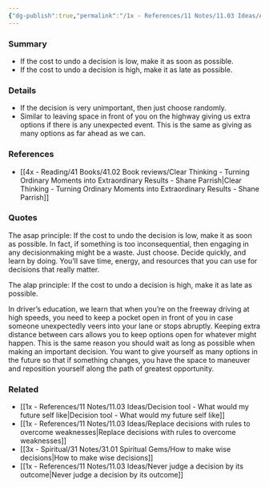 ```yaml
---
{"dg-publish":true,"permalink":"/1x - References/11 Notes/11.03 Ideas/ASAP principle vs ALAP principle - when to make decisions fast and when to make them slow/","title":"ASAP principle vs ALAP principle - when to make decisions fast and when to make them slow","created":"2023-12-23T22:41:11.000+03:00","updated":"2024-02-14T20:18:36.211+03:00"}
---
```



### Summary
- If the cost to undo a decision is low, make it as soon as possible.
- If the cost to undo a decision is high, make it as late as possible.

### Details
- If the decision is very unimportant, then just choose randomly.
- Similar to leaving space in front of you on the highway giving us extra options if there is any unexpected event. This is the same as giving as many options as far ahead as we can.

### References
- [[4x - Reading/41 Books/41.02 Book reviews/Clear Thinking - Turning Ordinary Moments into Extraordinary Results - Shane  Parrish\|Clear Thinking - Turning Ordinary Moments into Extraordinary Results - Shane  Parrish]]

### Quotes
The asap principle: If the cost to undo the decision is low, make it as soon as possible.
In fact, if something is too inconsequential, then engaging in any decisionmaking might be a waste. Just choose. Decide quickly, and learn by doing. You’ll save time, energy, and resources that you can use for decisions that really matter.

The alap principle: If the cost to undo a decision is high, make it as late as possible.

In driver’s education, we learn that when you’re on the freeway driving
at high speeds, you need to keep a pocket open in front of you in case someone unexpectedly veers into your lane or stops abruptly. Keeping extra distance between cars allows you to keep options open for whatever might happen. This is the same reason you should wait as long as possible when making an important decision. You want to give yourself as many options in the future so that if something changes, you have the space to maneuver and reposition yourself along the path of greatest opportunity.


### Related
- [[1x - References/11 Notes/11.03 Ideas/Decision tool - What would my future self like\|Decision tool - What would my future self like]]
- [[1x - References/11 Notes/11.03 Ideas/Replace decisions with rules to overcome weaknesses\|Replace decisions with rules to overcome weaknesses]]
- [[3x - Spiritual/31 Notes/31.01 Spiritual Gems/How to make wise decisions\|How to make wise decisions]]
- [[1x - References/11 Notes/11.03 Ideas/Never judge a decision by its outcome\|Never judge a decision by its outcome]]